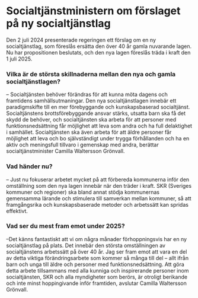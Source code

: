 # Socialtjänstministern om förslaget på ny socialtjänstlag

Den 2 juli 2024 presenterade regeringen ett förslag om en ny socialtjänstlag, som föreslås ersätta den över 40 år gamla nuvarande lagen. Nu har propositionen beslutats, och den nya lagen föreslås träda i kraft den 1 juli 2025.

### Vilka är de största skillnaderna mellan den nya och gamla socialtjänstlagen?

– Socialtjänsten behöver förändras för att kunna möta dagens och framtidens samhällsutmaningar. Den nya socialtjänstlagen innebär ett paradigmskifte till en mer förebyggande och kunskapsbaserad socialtjänst. Socialtjänstens brottsförebyggande ansvar stärks, utsatta barn ska få det skydd de behöver, och socialtjänsten ska arbeta för att personer med funktionsnedsättning får möjlighet att leva som andra och ha full delaktighet i samhället. Socialtjänsten ska även arbeta för att äldre personer får möjlighet att leva och bo självständigt under trygga förhållanden och ha en aktiv och meningsfull tillvaro i gemenskap med andra, berättar socialtjänstminister Camilla Waltersson Grönvall.

### Vad händer nu?

– Just nu fokuserar arbetet mycket på att förbereda kommunerna inför den omställning som den nya lagen innebär när den träder i kraft. SKR (Sveriges kommuner och regioner) ska bland annat stödja kommunernas gemensamma lärande och stimulera till samverkan mellan kommuner, så att framgångsrika och kunskapsbaserade metoder och arbetssätt kan spridas effektivt.

### Vad ser du mest fram emot under 2025?

–Det känns fantastiskt att vi om några månader förhoppningsvis har en ny socialtjänstlag på plats. Det innebär den största omställningen av socialtjänstens arbetssätt på över 40 år. Jag ser fram emot att vara en del av detta viktiga förändringsarbete som kommer så många till del – allt ifrån barn och unga till äldre och personer med funktionsnedsättning. Att göra detta arbete tillsammans med alla kunniga och inspirerande personer inom socialtjänsten, SKR och alla myndigheter som berörs, är otroligt berikande och inte minst hoppingivande inför framtiden, avslutar Camilla Waltersson Grönvall.
